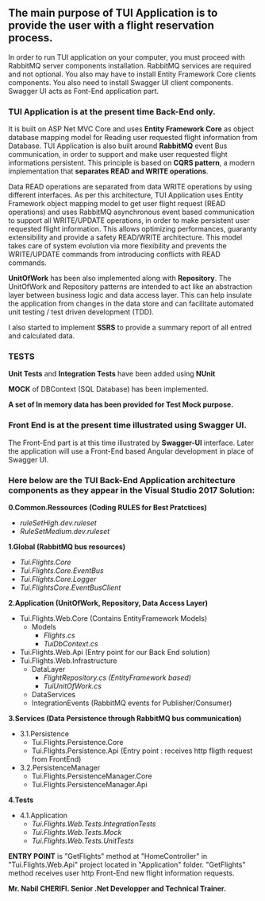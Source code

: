 ## The main purpose of TUI Application is to provide the user with a flight reservation process.
In order to run TUI application on your computer, you must proceed with RabbitMQ server components installation.
RabbitMQ services are required and not optional. You also may have to install Entity Framework Core clients components.
You also need to install Swagger UI client components. Swagger UI acts as Font-End application part. 

### TUI Application is at the present time Back-End only. 
It is built on ASP Net MVC Core and uses **Entity Framework Core** as object database mapping model for Reading user requested flight information from Database.
TUI Application is also built around **RabbitMQ** event Bus communication, in order to support and make user requested flight informations persistent.
This principle is based on **CQRS pattern**, a modern implementation that **separates READ and WRITE operations**. 

Data READ operations are separated from data WRITE operations by using different interfaces. As per this architecture, TUI Application uses Entity Framework object mapping model to get user flight request (READ operations) and uses RabbitMQ asynchronous event based communication to support all WRITE/UPDATE operations, in order to make persistent user requested flight information. 
This allows optimizing performances, guaranty extensibility and provide a safety READ/WRITE architecture. This model takes care of system evolution via more flexibility and prevents the WRITE/UPDATE commands from introducing conflicts with READ commands.

**UnitOfWork** has been also implemented along with **Repository**. The UnitOfWork and Repository patterns are intended to act like an abstraction layer between business logic and data access layer. This can help insulate the application from changes in the data store and can facilitate automated unit testing / test driven development (TDD).  

I also started to implement **SSRS** to provide a summary report of all entred and calculated data.

### TESTS

**Unit Tests** and **Integration Tests** have been added using **NUnit**

**MOCK** of DBContext (SQL Database) has been implemented.

**A set of In memory data has been provided for Test Mock purpose.**

### Front End is at the present time illustrated using Swagger UI.

The Front-End part is at this time illustrated by **Swagger-UI** interface. 
Later the application will use a Front-End based Angular development in place of Swagger UI.

### Here below are the TUI Back-End Application architecture components as they appear in the Visual Studio 2017 Solution:

**0.Common.Ressources (Coding RULES for Best Pratctices)**
  - *ruleSetHigh.dev.ruleset*
  - *RuleSetMedium.dev.ruleset*
  
**1.Global (RabbitMQ bus resources)**
  - *Tui.Flights.Core*
  - *Tui.Flights.Core.EventBus*
  - *Tui.Flights.Core.Logger*
  - *Tui.FlightsCore.EventBusClient*
  
**2.Application (UnitOfWork, Repository, Data Access Layer)**
  - Tui.Flights.Web.Core (Contains EntityFramework Models)
    - Models
      - *Flights.cs*
      - *TuiDbContext.cs*
  - Tui.Flights.Web.Api (Entry point for our Back End solution)
  - Tui.Flights.Web.Infrastructure
    - DataLayer
      - *FlightRepository.cs (EntityFramework based)*
      - *TuiUnitOfWork.cs*
    - DataServices
    - IntegrationEvents (RabbitMQ events for Publisher/Consumer)
  
**3.Services (Data Persistence through RabbitMQ bus communication)**
  - 3.1.Persistence
    - Tui.Flights.Persistence.Core
    - Tui.Flights.Persistence.Api (Entry point : receives http fligth request from FrontEnd)
  - 3.2.PersistenceManager
    - Tui.Flights.PersistenceManager.Core
    - Tui.Flights.PersistenceManager.Api
   
**4.Tests**
  - 4.1.Application
    - *Tui.Flights.Web.Tests.IntegrationTests*
    - *Tui.Flights.Web.Tests.Mock* 
    - *Tui.Flights.Web.Tests.UnitTests*

**ENTRY POINT** is "GetFlights" method at "HomeController" in "Tui.Flights.Web.Api" project located in "Application" folder. 
"GetFlights" method receives user http Front-End new flight information requests.

**Mr. Nabil CHERIFI. Senior .Net Developper and Technical Trainer.**
